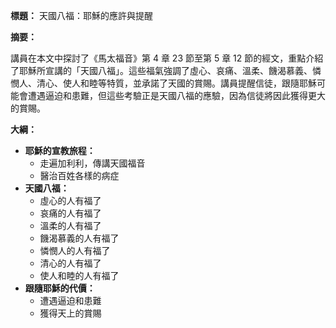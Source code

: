 **標題：** 天國八福：耶穌的應許與提醒

**摘要：**

講員在本文中探討了《馬太福音》第 4 章 23 節至第 5 章 12 節的經文，重點介紹了耶穌所宣講的「天國八福」。這些福氣強調了虛心、哀痛、溫柔、饑渴慕義、憐憫人、清心、使人和睦等特質，並承諾了天國的賞賜。講員提醒信徒，跟隨耶穌可能會遭遇逼迫和患難，但這些考驗正是天國八福的應驗，因為信徒將因此獲得更大的賞賜。

**大綱：**

* **耶穌的宣教旅程：**
    * 走遍加利利，傳講天國福音
    * 醫治百姓各樣的病症
* **天國八福：**
    * 虛心的人有福了
    * 哀痛的人有福了
    * 溫柔的人有福了
    * 饑渴慕義的人有福了
    * 憐憫人的人有福了
    * 清心的人有福了
    * 使人和睦的人有福了
* **跟隨耶穌的代價：**
    * 遭遇逼迫和患難
    * 獲得天上的賞賜